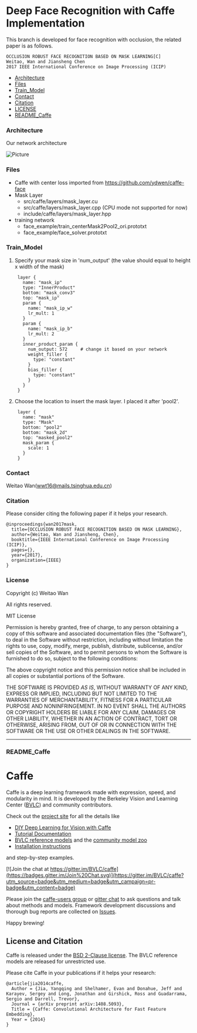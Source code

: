 # Deep Face Recognition with Caffe Implementation

This branch is developed for face recognition with occlusion, the related paper is as follows.
    
    OCCLUSION ROBUST FACE RECOGNITION BASED ON MASK LEARNING[C]
    Weitao, Wan and Jiansheng Chen
    2017 IEEE International Conference on Image Processing (ICIP)

* [Architecture](#Architecture)
* [Files](#files)
* [Train_Model](#train_model)
* [Contact](#contact)
* [Citation](#citation)
* [LICENSE](#license)
* [README_Caffe](#readme_caffe)

### Architecture
Our network architecture 

![Picture](https://github.com/WeitaoVan/faceID/blob/MaskNet/image/structure.jpg)

### Files
- Caffe with center loss imported from https://github.com/ydwen/caffe-face
- Mask Layer
  * src/caffe/layers/mask_layer.cu
  * src/caffe/layers/mask_layer.cpp (CPU mode not supported for now)
  * include/caffe/layers/mask_layer.hpp
- training network
  * face_example/train_centerMask2Pool2_ori.prototxt
  * face_example/face_solver.prototxt

### Train_Model
1. Specify your mask size in 'num_output' (the value should equal to height x width of the mask)

		
		layer {
		  name: "mask_ip"
		  type: "InnerProduct"
		  bottom: "mask_conv3"
		  top: "mask_ip"
		  param {
		    name: "mask_ip_w"
		    lr_mult: 1
		  }
		  param {
		    name: "mask_ip_b"
		    lr_mult: 2
		  }
		  inner_product_param {
		    num_output: 572     # change it based on your network
		    weight_filler {
		      type: "constant"
		    }
		    bias_filler {
		      type: "constant"
		    }
		  }
		}
		
2. Choose the location to insert the mask layer. I placed it after 'pool2'.

		
		layer {
		  name: "mask"
		  type: "Mask"
		  bottom: "pool2"
		  bottom: "mask_2d"
		  top: "masked_pool2"
		  mask_param {
		    scale: 1
		  }
		}
		

### Contact 
Weitao Wan(wwt16@mails.tsinghua.edu.cn)

### Citation
Please consider citing the following paper if it helps your research. 

    @inproceedings{wan2017mask,
      title={OCCLUSION ROBUST FACE RECOGNITION BASED ON MASK LEARNING},
      author={Weitao, Wan and Jiansheng, Chen},
      booktitle={IEEE International Conference on Image Processing (ICIP)},
      pages={},
      year={2017},
      organization={IEEE}
    }

### License
Copyright (c) Weitao Wan

All rights reserved.

MIT License

Permission is hereby granted, free of charge, to any person obtaining a
copy of this software and associated documentation files (the "Software"),
to deal in the Software without restriction, including without limitation
the rights to use, copy, modify, merge, publish, distribute, sublicense,
and/or sell copies of the Software, and to permit persons to whom the
Software is furnished to do so, subject to the following conditions:

The above copyright notice and this permission notice shall be included
in all copies or substantial portions of the Software.

THE SOFTWARE IS PROVIDED *AS IS*, WITHOUT WARRANTY OF ANY KIND, EXPRESS OR
IMPLIED, INCLUDING BUT NOT LIMITED TO THE WARRANTIES OF MERCHANTABILITY,
FITNESS FOR A PARTICULAR PURPOSE AND NONINFRINGEMENT. IN NO EVENT SHALL
THE AUTHORS OR COPYRIGHT HOLDERS BE LIABLE FOR ANY CLAIM, DAMAGES OR
OTHER LIABILITY, WHETHER IN AN ACTION OF CONTRACT, TORT OR OTHERWISE,
ARISING FROM, OUT OF OR IN CONNECTION WITH THE SOFTWARE OR THE USE OR
OTHER DEALINGS IN THE SOFTWARE.

***

### README_Caffe
# Caffe

Caffe is a deep learning framework made with expression, speed, and modularity in mind.
It is developed by the Berkeley Vision and Learning Center ([BVLC](http://bvlc.eecs.berkeley.edu)) and community contributors.

Check out the [project site](http://caffe.berkeleyvision.org) for all the details like

- [DIY Deep Learning for Vision with Caffe](https://docs.google.com/presentation/d/1UeKXVgRvvxg9OUdh_UiC5G71UMscNPlvArsWER41PsU/edit#slide=id.p)
- [Tutorial Documentation](http://caffe.berkeleyvision.org/tutorial/)
- [BVLC reference models](http://caffe.berkeleyvision.org/model_zoo.html) and the [community model zoo](https://github.com/BVLC/caffe/wiki/Model-Zoo)
- [Installation instructions](http://caffe.berkeleyvision.org/installation.html)

and step-by-step examples.

[![Join the chat at https://gitter.im/BVLC/caffe](https://badges.gitter.im/Join%20Chat.svg)](https://gitter.im/BVLC/caffe?utm_source=badge&utm_medium=badge&utm_campaign=pr-badge&utm_content=badge)

Please join the [caffe-users group](https://groups.google.com/forum/#!forum/caffe-users) or [gitter chat](https://gitter.im/BVLC/caffe) to ask questions and talk about methods and models.
Framework development discussions and thorough bug reports are collected on [Issues](https://github.com/BVLC/caffe/issues).

Happy brewing!

## License and Citation

Caffe is released under the [BSD 2-Clause license](https://github.com/BVLC/caffe/blob/master/LICENSE).
The BVLC reference models are released for unrestricted use.

Please cite Caffe in your publications if it helps your research:

    @article{jia2014caffe,
      Author = {Jia, Yangqing and Shelhamer, Evan and Donahue, Jeff and Karayev, Sergey and Long, Jonathan and Girshick, Ross and Guadarrama, Sergio and Darrell, Trevor},
      Journal = {arXiv preprint arXiv:1408.5093},
      Title = {Caffe: Convolutional Architecture for Fast Feature Embedding},
      Year = {2014}
    }
